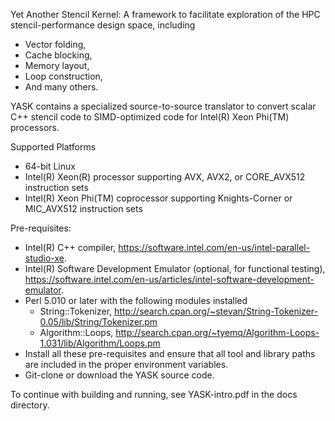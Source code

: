 Yet Another Stencil Kernel: A framework to facilitate exploration of the HPC
stencil-performance design space, including

* Vector folding,
* Cache blocking,
* Memory layout,
* Loop construction,
* And many others.

YASK contains a specialized source-to-source translator to convert scalar
C++ stencil code to SIMD-optimized code for Intel(R) Xeon Phi(TM)
processors.

Supported Platforms
* 64-bit Linux
* Intel(R) Xeon(R) processor supporting AVX, AVX2, or CORE_AVX512 instruction sets
* Intel(R) Xeon Phi(TM) coprocessor supporting Knights-Corner or MIC_AVX512 instruction sets

Pre-requisites:
* Intel(R) C++ compiler,
  https://software.intel.com/en-us/intel-parallel-studio-xe.
* Intel(R) Software Development Emulator (optional, for functional testing),
  https://software.intel.com/en-us/articles/intel-software-development-emulator.
* Perl 5.010 or later with the following modules installed
  * String::Tokenizer,
    http://search.cpan.org/~stevan/String-Tokenizer-0.05/lib/String/Tokenizer.pm
  * Algorithm::Loops,
    http://search.cpan.org/~tyemq/Algorithm-Loops-1.031/lib/Algorithm/Loops.pm
* Install all these pre-requisites and ensure that all
  tool and library paths are included in the proper environment variables.
* Git-clone or download the YASK source code.

To continue with building and running, see YASK-intro.pdf in the docs directory.

